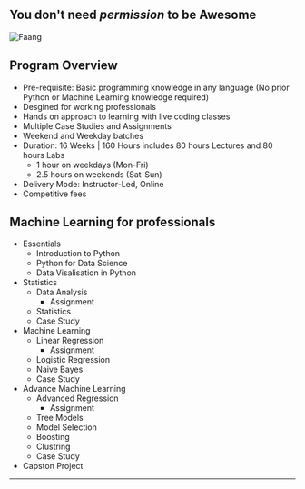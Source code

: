 ## You don't need _permission_ to be **Awesome**
![Faang](https://www.ft.com/__origami/service/image/v2/images/raw/http%3A%2F%2Fcom.ft.imagepublish.upp-prod-us.s3.amazonaws.com%2Fd7793444-3178-11ea-9703-eea0cae3f0de?fit=scale-down&source=next&width=640)

## Program Overview
* Pre-requisite: Basic programming knowledge in any language (No prior Python or Machine Learning knowledge required)
* Desgined for working professionals
* Hands on approach to learning with live coding classes
* Multiple Case Studies and Assignments
* Weekend and Weekday batches
* Duration: 16 Weeks | 160 Hours includes 80 hours Lectures and 80 hours Labs
  * 1 hour on weekdays (Mon-Fri)
  * 2.5 hours on weekends (Sat-Sun)
* Delivery Mode: Instructor-Led, Online
* Competitive fees

## Machine Learning for professionals
* Essentials
  * Introduction to Python
  * Python for Data Science
  * Data Visalisation in Python
* Statistics
  * Data Analysis
    * Assignment
  * Statistics
  * Case Study
* Machine Learning
  * Linear Regression
    * Assignment
  * Logistic Regression
  * Naive Bayes
  * Case Study
* Advance Machine Learning
  * Advanced Regression
    * Assignment
  * Tree Models
  * Model Selection
  * Boosting
  * Clustring
  * Case Study
* Capston Project

***
